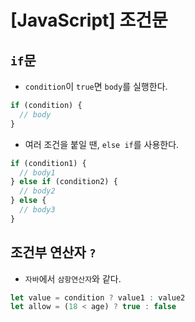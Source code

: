 # [JavaScript] 조건문

## `if`문

- `condition`이 `true`면 `body`를 실행한다.

```javascript
if (condition) {
  // body
}
```

- 여러 조건을 붙일 땐, `else if`를 사용한다.

```javascript
if (condition1) {
  // body1
} else if (condition2) {
  // body2
} else {
  // body3
}
```

## 조건부 연산자 `?`

- `자바`에서 `삼항연산자`와 같다.

```javascript
let value = condition ? value1 : value2
let allow = (18 < age) ? true : false
```

